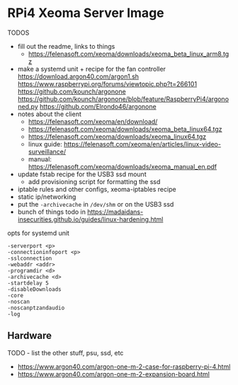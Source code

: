 # RPi4 Xeoma Server Image

TODOS
* fill out the readme, links to things
  - https://felenasoft.com/xeoma/downloads/xeoma_beta_linux_arm8.tgz
* make a systemd unit + recipe for the fan controller
    https://download.argon40.com/argon1.sh
    https://www.raspberrypi.org/forums/viewtopic.php?t=266101
    https://github.com/kounch/argonone
       https://github.com/kounch/argonone/blob/feature/RaspberryPi4/argononed.py
    https://github.com/Elrondo46/argonone
* notes about the client
  - https://felenasoft.com/xeoma/en/download/
  - https://felenasoft.com/xeoma/downloads/xeoma_beta_linux64.tgz
  - https://felenasoft.com/xeoma/downloads/xeoma_linux64.tgz
  - linux guide: https://felenasoft.com/xeoma/en/articles/linux-video-surveillance/
  - manual: https://felenasoft.com/xeoma/downloads/xeoma_manual_en.pdf
* update fstab recipe for the USB3 ssd mount
  - add provisioning script for formatting the ssd
* iptable rules and other configs, xeoma-iptables recipe
* static ip/networking
* put the `-archivecache` in `/dev/shm` or on the USB3 ssd
* bunch of things todo in https://madaidans-insecurities.github.io/guides/linux-hardening.html


opts for systemd unit
```
-serverport <p>
-connectioninfoport <p>
-sslconnection
-webaddr <addr>
-programdir <d>
-archivecache <d>
-startdelay 5
-disableDownloads
-core
-noscan
-noscanptzandaudio
-log
```

## Hardware

TODO - list the other stuff, psu, ssd, etc
* https://www.argon40.com/argon-one-m-2-case-for-raspberry-pi-4.html
* https://www.argon40.com/argon-one-m-2-expansion-board.html
